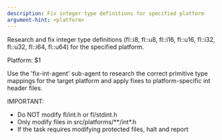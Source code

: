 ```yaml
---
description: Fix integer type definitions for specified platform
argument-hint: <platform>
---
```


Research and fix integer type definitions (fl::i8, fl::u8, fl::i16, fl::u16, fl::i32, fl::u32, fl::i64, fl::u64) for the specified platform.

Platform: $1

Use the 'fix-int-agent' sub-agent to research the correct primitive type mappings for the target platform and apply fixes to platform-specific int header files.

IMPORTANT:
- Do NOT modify fl/int.h or fl/stdint.h
- Only modify files in src/platforms/**/int*.h
- If the task requires modifying protected files, halt and report
